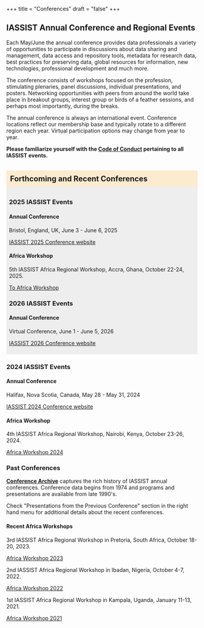 +++
title = "Conferences"
draft = "false"
+++
## IASSIST Annual Conference and Regional Events

Each May/June the annual conference provides data professionals a variety of opportunities to participate in discussions about data sharing and management, data access and repository tools, metadata for research data, best practices for preserving data, global resources for information, new technologies, professional development and much more. 

The conference consists of workshops focused on the profession, stimulating plenaries, panel discussions, individual presentations, and posters. Networking opportunities with peers from around the world take place in breakout groups, interest group or birds of a feather sessions, and perhaps most importantly, during the breaks. 

The annual conference is always an international event. Conference locations reflect our membership base and typically rotate to a different region each year. Virtual participation options may change from year to year.

**Please familiarize yourself with the [Code of Conduct](/community/code-of-conduct) pertaining to all IASSIST events.**

<br id="annual" />

<div style="background-color:#fdebd0;font-weight:bold;padding:.5em;font-size:140%;">Forthcoming and Recent Conferences</div>

<div style="background-color:#eee;padding:.5em;">

### 2025 IASSIST Events

#### Annual Conference

Bristol, England, UK, June 3 - June 6, 2025

<a class="btn btn-template-main" href="./iassist2025/">IASSIST 2025 Conference website</a> 

#### Africa Workshop

5th IASSIST Africa Regional Workshop, Accra, Ghana, October 22-24, 2025.

<a class="btn btn-template-main" href="./iassist-africa-2025/">To Africa Workshop</a>

### 2026 IASSIST Events

#### Annual Conference

Virtual Conference, June 1 - June 5, 2026

<a class="btn btn-template-main" href="./iassist2026/">IASSIST 2026 Conference website</a>

</div>

<!--
#### Forthcoming

None

#### Completed
-->


### 2024 IASSIST Events

#### Annual Conference

Halifax, Nova Scotia, Canada, May 28 - May 31, 2024

<a class="btn btn-template-main" href="./iassist2024/">IASSIST 2024 Conference website</a> 

#### Africa Workshop

4th IASSIST Africa Regional Workshop, Nairobi, Kenya, October 23-26, 2024.

<a class="btn btn-template-main" href="./iassist-africa-2024/">Africa Workshop 2024</a>


### Past Conferences

**[Conference Archive](/conferences/archive)** captures the rich history of IASSIST annual conferences. Conference data begins from 1974 and programs and presentations are available from late 1990's. 

Check "Presentations from the Previous Conference" section in the right hand menu for additional details about the recent conferences.

#### Recent Africa Workshops


3rd IASSIST Africa Regional Workshop in Pretoria, South Africa, October 18-20, 2023.

  <a class="btn btn-template-main" href="./iassist-africa-2023/">Africa Workshop 2023</a> 

2nd IASSIST Africa Regional Workshop in Ibadan, Nigeria, October 4-7, 2022.

  <a class="btn btn-template-main" href="./iassist-africa-2022/">Africa Workshop 2022</a> 

1st IASSIST Africa Regional Workshop in Kampala, Uganda, January 11-13, 2021.

  <a class="btn btn-template-main" href="./iassist-africa-2021/" >Africa Workshop 2021</a> 


<br />
<br />
